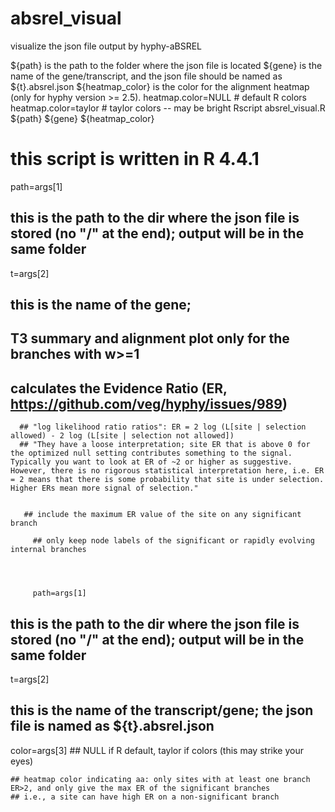 # absrel_visual
visualize the json file output by hyphy-aBSREL 

${path} is the path to the folder where the json file is located
${gene} is the name of the gene/transcript, and the json file should be named as ${t}.absrel.json 
${heatmap_color} is the color for the alignment heatmap (only for hyphy version >= 2.5). 
heatmap.color=NULL # default R colors
heatmap.color=taylor # taylor colors -- may be bright
Rscript absrel_visual.R ${path} ${gene} ${heatmap_color}


# this script is written in R 4.4.1

path=args[1]
## this is the path to the dir where the json file is stored (no "/" at the end); output will be in the same folder
t=args[2]
## this is the name of the gene; 


  ## T3 summary and alignment plot only for the branches with w>=1

  ## calculates the Evidence Ratio (ER, https://github.com/veg/hyphy/issues/989)
      ## "log likelihood ratio ratios": ER = 2 log (L[site | selection allowed) - 2 log (L[site | selection not allowed])
      ## "They have a loose interpretation; site ER that is above 0 for the optimized null setting contributes something to the signal. Typically you want to look at ER of ~2 or higher as suggestive. However, there is no rigorous statistical interpretation here, i.e. ER = 2 means that there is some probability that site is under selection. Higher ERs mean more signal of selection."


       ## include the maximum ER value of the site on any significant branch

         ## only keep node labels of the significant or rapidly evolving internal branches




         path=args[1]
## this is the path to the dir where the json file is stored (no "/" at the end); output will be in the same folder
t=args[2]
## this is the name of the transcript/gene; the json file is named as ${t}.absrel.json
color=args[3] ## NULL if R default, taylor if  colors (this may strike your eyes)




    ## heatmap color indicating aa: only sites with at least one branch ER>2, and only give the max ER of the significant branches 
    ## i.e., a site can have high ER on a non-significant branch

    

